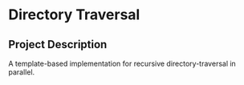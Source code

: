 # Directory Traversal

## Project Description

A template-based implementation for recursive
directory-traversal in parallel.
